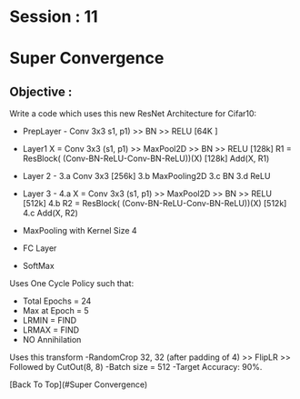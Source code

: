 # Session : 11                  

# Super Convergence

## Objective :

Write a code which uses this new ResNet Architecture for Cifar10:

- PrepLayer - Conv 3x3 s1, p1) >> BN >> RELU [64K ]

- Layer1 
   X = Conv 3x3 (s1, p1) >> MaxPool2D >> BN >> RELU [128k]
   R1 = ResBlock( (Conv-BN-ReLU-Conv-BN-ReLU))(X) [128k] 
   Add(X, R1)


- Layer 2 -
   3.a Conv 3x3 [256k]
   3.b MaxPooling2D
   3.c BN
   3.d ReLU


- Layer 3 -
    4.a X = Conv 3x3 (s1, p1) >> MaxPool2D >> BN >> RELU [512k]
    4.b R2 = ResBlock( (Conv-BN-ReLU-Conv-BN-ReLU))(X) [512k]
    4.c Add(X, R2)


- MaxPooling with Kernel Size 4
- FC Layer 
- SoftMax

Uses One Cycle Policy such that:
- Total Epochs = 24
- Max at Epoch = 5
- LRMIN = FIND
- LRMAX = FIND
- NO Annihilation
 
 Uses this transform
 -RandomCrop 32, 32 (after padding of 4) >> FlipLR >> Followed by CutOut(8, 8)
 -Batch size = 512
 -Target Accuracy: 90%.


[Back To Top](#Super Convergence)

